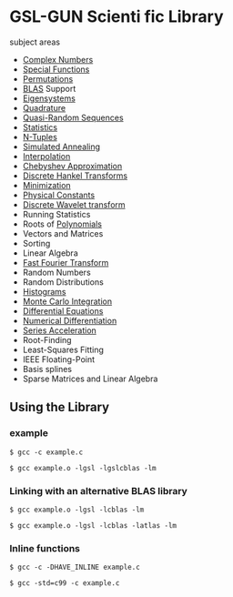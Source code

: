 # GSL-GUN Scienti fic Library

subject areas

- [Complex Numbers](https://en.wikipedia.org/wiki/Complex_number)
- [Special Functions](https://en.wikipedia.org/wiki/Special_functions)
- [Permutations](https://en.wikipedia.org/wiki/Permutation)
- [BLAS](https://en.wikipedia.org/wiki/Basic_Linear_Algebra_Subprograms) Support
- [Eigensystems](https://en.wikipedia.org/wiki/Eigenvalues_and_eigenvectors)
- [Quadrature](https://en.wikipedia.org/wiki/Quadrature_(mathematics))
- [Quasi-Random Sequences](https://en.wikipedia.org/wiki/Low-discrepancy_sequence)
- [Statistics](https://en.wikipedia.org/wiki/Statistics)
- [N-Tuples](https://en.wikipedia.org/wiki/Tuple)
- [Simulated Annealing](https://en.wikipedia.org/wiki/Simulated_annealing)
- [Interpolation](https://en.wikipedia.org/wiki/Interpolation)
- [Chebyshev Approximation](https://en.wikipedia.org/wiki/Approximation_theory#Chebyshev_approximation)
- [Discrete Hankel Transforms](https://en.wikipedia.org/wiki/Hankel_transform)
- [Minimization]()
- [Physical Constants](https://en.wikipedia.org/wiki/Physical_constant)
- [Discrete Wavelet transform](https://en.wikipedia.org/wiki/Discrete_wavelet_transform)
- Running Statistics
- Roots of [Polynomials](https://en.wikipedia.org/wiki/Polynomial)
- Vectors and Matrices
- Sorting
- Linear Algebra
- [Fast Fourier Transform](https://en.wikipedia.org/wiki/Fast_Fourier_transform)
- Random Numbers
- Random Distributions
- [Histograms](https://en.wikipedia.org/wiki/Histogram)
- [Monte Carlo Integration](https://en.wikipedia.org/wiki/Monte_Carlo_integration)
- [Differential Equations](https://en.wikipedia.org/wiki/Differential_equation)
- [Numerical Differentiation](https://en.wikipedia.org/wiki/Numerical_differentiation)
- [Series Acceleration](https://en.wikipedia.org/wiki/Series_acceleration)
- Root-Finding
- Least-Squares Fitting
- IEEE Floating-Point
- Basis splines
- Sparse Matrices and Linear Algebra

## Using the Library

### example

`$ gcc -c example.c`

`$ gcc example.o -lgsl -lgslcblas -lm`

###  Linking with an alternative BLAS library

`$ gcc example.o -lgsl -lcblas -lm`

`$ gcc example.o -lgsl -lcblas -latlas -lm`

### Inline functions

`$ gcc -c -DHAVE_INLINE example.c`

`$ gcc -std=c99 -c example.c`


